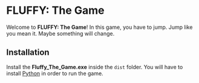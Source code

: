 # FLUFFY: The Game

Welcome to **FLUFFY: The Game**! In this game, you have to jump. Jump like you mean it. Maybe something will change.

## Installation

Install the **Fluffy_The_Game.exe** inside the ``dist`` folder. You will have to install [Python](https://www.python.org/downloads/) in order to run the game.
